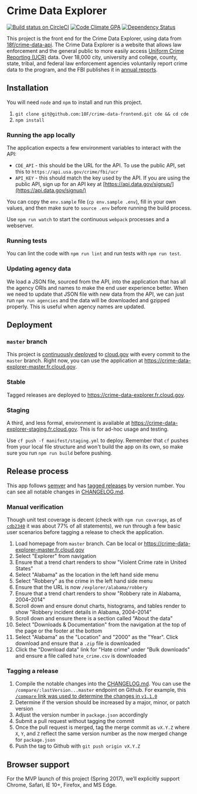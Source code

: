 # Crime Data Explorer

[![Build status on CircleCI](https://circleci.com/gh/18F/crime-data-frontend/tree/master.svg?style=svg)](https://circleci.com/gh/18F/crime-data-frontend/tree/master) [![Code Climate GPA](https://codeclimate.com/github/18F/crime-data-frontend/badges/gpa.svg)](https://codeclimate.com/github/18F/crime-data-frontend) [![Dependency Status](https://gemnasium.com/badges/github.com/18F/crime-data-frontend.svg)](https://gemnasium.com/github.com/18F/crime-data-frontend)

This project is the front end for the Crime Data Explorer, using data from [18f/crime-data-api](https://github.com/18f/crime-data-api). The Crime Data Explorer is a website that allows law enforcement and the general public to more easily access [Uniform Crime Reporting (UCR)](https://ucr.fbi.gov/) data. Over 18,000 city, university and college, county, state, tribal, and federal law enforcement agencies voluntarily report crime data to the program, and the FBI publishes it in [annual reports](https://ucr.fbi.gov/ucr-publications).

## Installation

You will need `node` and `npm` to install and run this project.

1. `git clone git@github.com:18F/crime-data-frontend.git cde && cd cde`
2. `npm install`

### Running the app locally

The application expects a few environment variables to interact with the API:
* `CDE_API` - this should be the URL for the API. To use the public API, set this to `https://api.usa.gov/crime/fbi/ucr`
* `API_KEY` - this should match the key used by the API. If you are using the public API, sign up for an API key at [https://api.data.gov/signup/](https://api.data.gov/signup/)

You can copy the `env.sample` file (`cp env.sample .env`), fill in your own values, and then make sure to `source .env` before running the build process.

Use `npm run watch` to start the continuous `webpack` processes and a webserver.

### Running tests

You can lint the code with `npm run lint` and run tests with `npm run test`.

### Updating agency data

We load a JSON file, sourced from the API, into the application that has all the agency ORIs and names to make the end user experience better. When we need to update that JSON file with new data from the API, we can just run `npm run agencies` and the data will be downloaded and gzipped properly. This is useful when agency names are updated.

## Deployment

### `master` branch

This project is [continuously deployed](circle.yml) to [cloud.gov](https://cloud.gov) with every commit to the `master` branch. Right now, you can use the application at https://crime-data-explorer-master.fr.cloud.gov.

### Stable

Tagged releases are deployed to https://crime-data-explorer.fr.cloud.gov.

### Staging

A third, and less formal, environment is available at https://crime-data-explorer-staging.fr.cloud.gov. This is for ad-hoc usage and testing.

Use `cf push -f manifest/staging.yml` to deploy. Remember that `cf` pushes from your local file structure and won't build the app on its own, so make sure you run `npm run build` before pushing.

## Release process

This app follows [semver](http://semver.org/) and has [tagged releases](https://github.com/18F/crime-data-frontend/releases) by version number. You can see all notable changes in [CHANGELOG.md](https://github.com/18F/crime-data-frontend/blob/master/CHANGELOG.md).

### Manual verification

Though unit test coverage is decent (check with `npm run coverage`, as of [`cdb2340`](https://github.com/18F/crime-data-frontend/commit/cdb2340830b0325dc9a05ba443a1a84c2e835430) it was about 77% of all statements), we run through a few basic user scenarios before tagging a release to check the application.

1. Load homepage from `master` branch. Can be local or https://crime-data-explorer-master.fr.cloud.gov
2. Select "Explorer" from navigation
3. Ensure that a trend chart renders to show "Violent Crime rate in United States"
4. Select "Alabama" as the location in the left hand side menu
5. Select "Robbery" as the crime in the left hand side menu
6. Ensure that the URL is now `/explorer/alabama/robbery`
7. Ensure that a trend chart renders to show "Robbery rate in Alabama, 2004–2014"
8. Scroll down and ensure donut charts, histograms, and tables render to show "Robbery incident details in Alabama, 2004–2014"
9. Scroll down and ensure there is a section called "About the data"
10. Select "Downloads & Documentation" from the navigation at the top of the page or the footer at the bottom
11. Select "Alabama" as the "Location" and "2000" as the "Year". Click download and ensure that a `.zip` file is downloaded
12. Click the "Download data" link for "Hate crime" under "Bulk downloads" and ensure a file called `hate_crime.csv` is downloaded

### Tagging a release

1. Compile the notable changes into the [CHANGELOG.md](https://github.com/18F/crime-data-frontend/blob/master/CHANGELOG.md). You can use the `/compare/:lastVersion...master` endpoint on Github. For example, this [`/compare` link was used to determine the changes in `v1.1.0`](https://github.com/18F/crime-data-frontend/compare/v1.0.0...33edf933009664a74e2601aa369f4bb6a67394c5)
2. Determine if the version should be increased by a major, minor, or patch version
3. Adjust the version number in `package.json` accordingly
4. Submit a pull request without tagging the commit
5. Once the pull request is merged, tag the merge commit as `vX.Y.Z` where `X`, `Y`, and `Z` reflect the same version number as the now merged change for `package.json`
6. Push the tag to Github with `git push origin vX.Y.Z`

## Browser support

For the MVP launch of this project (Spring 2017), we’ll explicitly support Chrome, Safari, IE 10+, Firefox, and MS Edge.

